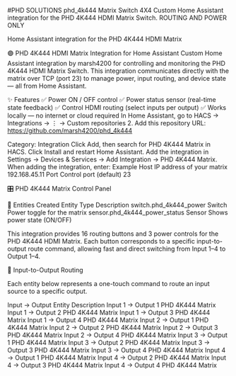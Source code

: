 #PHD SOLUTIONS phd_4k444 Matrix Switch 4X4 
Custom Home Assistant integration for the PHD 4K444 HDMI Matrix Switch. ROUTING AND POWER ONLY

Home Assistant integration for the PHD 4K444 HDMI Matrix

🟣 PHD 4K444 HDMI Matrix Integration for Home Assistant
Custom Home Assistant integration by marsh4200 for controlling and monitoring the PHD 4K444 HDMI Matrix Switch.
This integration communicates directly with the matrix over TCP (port 23) to manage power, input routing, and device state — all from Home Assistant.

✨ Features
✅ Power ON / OFF control
✅ Power status sensor (real-time state feedback)
✅ Control HDMI routing (select inputs per output)
✅ Works locally — no internet or cloud required
In Home Assistant, go to HACS → Integrations → ⋮ → Custom repositories 
2. Add this repository URL: https://github.com/marsh4200/phd_4k444

Category: Integration
Click Add, then search for PHD 4K444 Matrix in HACS.
Click Install and restart Home Assistant.
Add the integration in Settings → Devices & Services → Add Integration → PHD 4K444 Matrix.
When adding the integration, enter:  Example Host	IP address of your matrix	192.168.45.11
Port	Control port (default)	23

🎛️ PHD 4K444 Matrix Control Panel

🧠 Entities Created
Entity	Type	Description
switch.phd_4k444_power	Switch	Power toggle for the matrix
sensor.phd_4k444_power_status	Sensor	Shows power state (ON/OFF)

This integration provides 16 routing buttons and 3 power controls for the PHD 4K444 HDMI Matrix.
Each button corresponds to a specific input-to-output route command, allowing fast and direct switching from Input 1–4 to Output 1–4.

🔹 Input-to-Output Routing

Each entity below represents a one-touch command to route an input source to a specific output.

Input → Output	Entity Description
Input 1 → Output 1	PHD 4K444 Matrix
Input 1 → Output 2	PHD 4K444 Matrix
Input 1 → Output 3	PHD 4K444 Matrix
Input 1 → Output 4	PHD 4K444 Matrix
Input 2 → Output 1	PHD 4K444 Matrix
Input 2 → Output 2	PHD 4K444 Matrix
Input 2 → Output 3	PHD 4K444 Matrix
Input 2 → Output 4	PHD 4K444 Matrix
Input 3 → Output 1	PHD 4K444 Matrix
Input 3 → Output 2	PHD 4K444 Matrix
Input 3 → Output 3	PHD 4K444 Matrix
Input 3 → Output 4	PHD 4K444 Matrix
Input 4 → Output 1	PHD 4K444 Matrix
Input 4 → Output 2	PHD 4K444 Matrix
Input 4 → Output 3	PHD 4K444 Matrix
Input 4 → Output 4	PHD 4K444 Matrix

